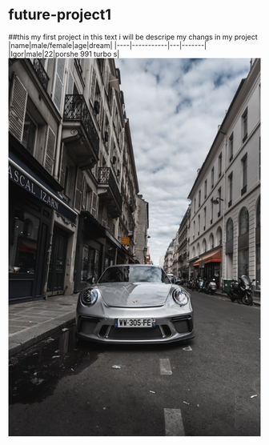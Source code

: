 # future-project1

##this my first project
in this text i will be descripe my changs in my project
|name|male/female|age|dream|
|----|-----------|---|-------|
|Igor|male|22|porshe 991 turbo s|
![991](porshe991.jpg)